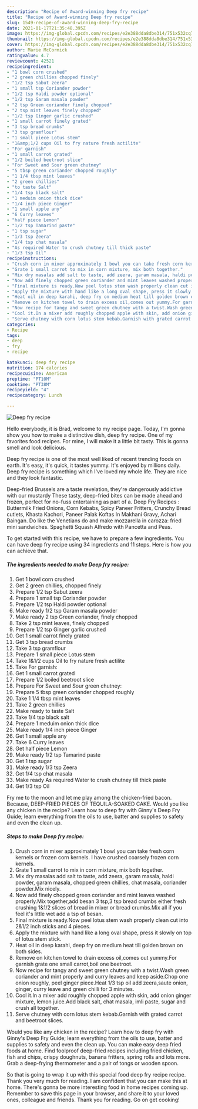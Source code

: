 ```yaml
---
description: "Recipe of Award-winning Deep fry recipe"
title: "Recipe of Award-winning Deep fry recipe"
slug: 1549-recipe-of-award-winning-deep-fry-recipe
date: 2021-01-17T21:35:48.395Z
image: https://img-global.cpcdn.com/recipes/e2e388dda8dbe314/751x532cq70/deep-fry-recipe-recipe-main-photo.jpg
thumbnail: https://img-global.cpcdn.com/recipes/e2e388dda8dbe314/751x532cq70/deep-fry-recipe-recipe-main-photo.jpg
cover: https://img-global.cpcdn.com/recipes/e2e388dda8dbe314/751x532cq70/deep-fry-recipe-recipe-main-photo.jpg
author: Marie McCormick
ratingvalue: 4.7
reviewcount: 42521
recipeingredient:
- "1 bowl corn crushed"
- "2 green chillies chopped finely"
- "1/2 tsp Sabut zeera"
- "1 small tsp Coriander powder"
- "1/2 tsp Haldi powder optional"
- "1/2 tsp Garam masala powder"
- "2 tsp Green coriander finely chopped"
- "2 tsp mint leaves finely chopped"
- "1/2 tsp Ginger garlic crushed"
- "1 small carrot finely grated"
- "3 tsp bread crumbs"
- "3 tsp gramflour"
- "1 small piece Lotus stem"
- "1&amp;1/2 cups Oil to fry nature fresh actilite"
- "For garnish"
- "1 small carrot grated"
- "1/2 boiled beetroot slice"
- "For Sweet and Sour green chutney"
- "5 tbsp green coriander chopped roughly"
- "1 1/4 tbsp mint leaves"
- "2 green chillies"
- "to taste Salt"
- "1/4 tsp black salt"
- "1 meduim onion thick dice"
- "1/4 inch piece Ginger"
- "1 small apple any"
- "6 Curry leaves"
- "half piece Lemon"
- "1/2 tsp Tamarind paste"
- "1 tsp sugar"
- "1/3 tsp Zeera"
- "1/4 tsp chat masala"
- "As required Water to crush chutney till thick paste"
- "1/3 tsp Oil"
recipeinstructions:
- "Crush corn in mixer approximately 1 bowl you can take fresh corn kernels or frozen corn kernels. I have crushed coarsely frozen corn kernels."
- "Grate 1 small carrot to mix in corn mixture, mix both together."
- "Mix dry masalas add salt to taste, add zeera, garam masala, haldi powder, garam masala, chopped green chillies, chat masala, coriander powder.Mix nicely."
- "Now add finely chopped green coriander and mint leaves washed properly.Mix together,add besan 3 tsp,3 tsp bread crumbs either fresh crushing 1&amp;1/2 slices of bread in mixer or bread crumbs.Mix all if you feel it&#39;s little wet add a tsp of besan."
- "Final mixture is ready.Now peel lotus stem wash properly clean cut into 2&amp;1/2 inch sticks and 4 pieces."
- "Apply the mixture with hand like a long oval shape, press it slowly on top of lotus stem stick."
- "Heat oil in deep karahi, deep fry on medium heat till golden brown on both sides."
- "Remove on kitchen towel to drain excess oil,comes out yummy.For garnish grate one small carrot,boil one beetroot."
- "Now recipe for tangy and sweet green chutney with a twist.Wash green coriander and mint properly and curry leaves and keep aside.Chop one onion roughly, peel ginger piece.Heat 1/3 tsp oil add zeera,saute onion, ginger, curry leave and green chilli for 3 minutes."
- "Cool it.In a mixer add roughly chopped apple with skin, add onion ginger mixture, lemon juice.Add black salt, chat masala, imli paste, sugar and crush all together."
- "Serve chutney with corn lotus stem kebab.Garnish with grated carrot and beetroot slices."
categories:
- Recipe
tags:
- deep
- fry
- recipe

katakunci: deep fry recipe 
nutrition: 174 calories
recipecuisine: American
preptime: "PT10M"
cooktime: "PT38M"
recipeyield: "4"
recipecategory: Lunch

---
```



![Deep fry recipe](https://img-global.cpcdn.com/recipes/e2e388dda8dbe314/751x532cq70/deep-fry-recipe-recipe-main-photo.jpg)

Hello everybody, it is Brad, welcome to my recipe page. Today, I'm gonna show you how to make a distinctive dish, deep fry recipe. One of my favorites food recipes. For mine, I will make it a little bit tasty. This is gonna smell and look delicious.

Deep fry recipe is one of the most well liked of recent trending foods on earth. It's easy, it's quick, it tastes yummy. It's enjoyed by millions daily. Deep fry recipe is something which I've loved my whole life. They are nice and they look fantastic.

Deep-fried Brussels are a taste revelation, they&#39;re dangerously addictive with our mustardy These tasty, deep-fried bites can be made ahead and frozen, perfect for no-fuss entertaining as part of a. Deep Fry Recipes : Buttermilk Fried Onions, Corn Kebabs, Spicy Paneer Fritters, Crunchy Bread cutlets, Khasta Kachori, Paneer Palak Koftas In Makhani Gravy, Achari Baingan. Do like the Venetians do and make mozzarella in carozza: fried mini sandwiches. Spaghetti Squash Alfredo with Pancetta and Peas.


To get started with this recipe, we have to prepare a few ingredients. You can have deep fry recipe using 34 ingredients and 11 steps. Here is how you can achieve that.

<!--inarticleads1-->

##### The ingredients needed to make Deep fry recipe:

1. Get 1 bowl corn crushed
1. Get 2 green chillies, chopped finely
1. Prepare 1/2 tsp Sabut zeera
1. Prepare 1 small tsp Coriander powder
1. Prepare 1/2 tsp Haldi powder optional
1. Make ready 1/2 tsp Garam masala powder
1. Make ready 2 tsp Green coriander, finely chopped
1. Take 2 tsp mint leaves, finely chopped
1. Prepare 1/2 tsp Ginger garlic crushed
1. Get 1 small carrot finely grated
1. Get 3 tsp bread crumbs
1. Take 3 tsp gramflour
1. Prepare 1 small piece Lotus stem
1. Take 1&amp;1/2 cups Oil to fry nature fresh actilite
1. Take For garnish:
1. Get 1 small carrot grated
1. Prepare 1/2 boiled beetroot slice
1. Prepare For Sweet and Sour green chutney:
1. Prepare 5 tbsp green coriander chopped roughly
1. Take 1 1/4 tbsp mint leaves
1. Take 2 green chillies
1. Make ready to taste Salt
1. Take 1/4 tsp black salt
1. Prepare 1 meduim onion thick dice
1. Make ready 1/4 inch piece Ginger
1. Get 1 small apple any
1. Take 6 Curry leaves
1. Get half piece Lemon
1. Make ready 1/2 tsp Tamarind paste
1. Get 1 tsp sugar
1. Make ready 1/3 tsp Zeera
1. Get 1/4 tsp chat masala
1. Make ready As required Water to crush chutney till thick paste
1. Get 1/3 tsp Oil


Fry me to the moon and let me play among the chicken-fried bacon. Because, DEEP-FRIED PIECES OF TEQUILA-SOAKED CAKE. Would you like any chicken in the recipe? Learn how to deep fry with Ginny&#39;s Deep Fry Guide; learn everything from the oils to use, batter and supplies to safety and even the clean up. 

<!--inarticleads2-->

##### Steps to make Deep fry recipe:

1. Crush corn in mixer approximately 1 bowl you can take fresh corn kernels or frozen corn kernels. I have crushed coarsely frozen corn kernels.
1. Grate 1 small carrot to mix in corn mixture, mix both together.
1. Mix dry masalas add salt to taste, add zeera, garam masala, haldi powder, garam masala, chopped green chillies, chat masala, coriander powder.Mix nicely.
1. Now add finely chopped green coriander and mint leaves washed properly.Mix together,add besan 3 tsp,3 tsp bread crumbs either fresh crushing 1&amp;1/2 slices of bread in mixer or bread crumbs.Mix all if you feel it&#39;s little wet add a tsp of besan.
1. Final mixture is ready.Now peel lotus stem wash properly clean cut into 2&amp;1/2 inch sticks and 4 pieces.
1. Apply the mixture with hand like a long oval shape, press it slowly on top of lotus stem stick.
1. Heat oil in deep karahi, deep fry on medium heat till golden brown on both sides.
1. Remove on kitchen towel to drain excess oil,comes out yummy.For garnish grate one small carrot,boil one beetroot.
1. Now recipe for tangy and sweet green chutney with a twist.Wash green coriander and mint properly and curry leaves and keep aside.Chop one onion roughly, peel ginger piece.Heat 1/3 tsp oil add zeera,saute onion, ginger, curry leave and green chilli for 3 minutes.
1. Cool it.In a mixer add roughly chopped apple with skin, add onion ginger mixture, lemon juice.Add black salt, chat masala, imli paste, sugar and crush all together.
1. Serve chutney with corn lotus stem kebab.Garnish with grated carrot and beetroot slices.


Would you like any chicken in the recipe? Learn how to deep fry with Ginny&#39;s Deep Fry Guide; learn everything from the oils to use, batter and supplies to safety and even the clean up. You can make easy deep fried foods at home. Find foolproof deep-fried recipes including fried chicken, fish and chips, crispy doughnuts, banana fritters, spring rolls and lots more. Grab a deep-frying thermometer and a pair of tongs or wooden spoon. 

So that is going to wrap it up with this special food deep fry recipe recipe. Thank you very much for reading. I am confident that you can make this at home. There's gonna be more interesting food in home recipes coming up. Remember to save this page in your browser, and share it to your loved ones, colleague and friends. Thank you for reading. Go on get cooking!
